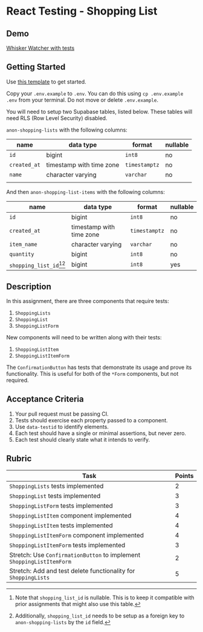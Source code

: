 # React Testing - Shopping List

## Demo

[Whisker Watcher with tests](https://github.com/alchemy-adv-fullstack/adv-fullstack-react-testing-demo)

## Getting Started

Use [this
template](https://github.com/alchemy-adv-fullstack/adv-fullstack-react-testing-template)
to get started.

Copy your `.env.example` to `.env`. You can do this using `cp .env.example .env`
from your terminal. Do not move or delete `.env.example`.

You will need to setup two Supabase tables, listed below. These tables will need
RLS (Row Level Security) disabled.

`anon-shopping-lists` with the following columns:

| name         | data type                | format        | nullable |
|--------------|--------------------------|---------------|----------|
| `id`         | bigint                   | `int8`        | no       |
| `created_at` | timestamp with time zone | `timestamptz` | no       |
| `name`       | character varying        | `varchar`     | no       |
|              |                          |               |          |

And then `anon-shopping-list-items` with the following columns:

| name                       | data type                | format        | nullable |
|----------------------------|--------------------------|---------------|----------|
| `id`                       | bigint                   | `int8`        | no       |
| `created_at`               | timestamp with time zone | `timestamptz` | no       |
| `item_name`                | character varying        | `varchar`     | no       |
| `quantity`                 | bigint                   | `int8`        | no       |
| `shopping_list_id`[^1][^2] | bigint                   | `int8`        | yes      |

[^1]: Note that `shopping_list_id` is nullable. This is to keep it compatible with
prior assignments that might also use this table.

[^2]: Additionally, `shopping_list_id` needs to be setup as a foreign key to
`anon-shopping-lists` by the `id` field.

## Description

In this assignment, there are three components that require tests:

1. `ShoppingLists`
2. `ShoppingList`
3. `ShoppingListForm`

New components will need to be written along with their tests:

1. `ShoppingListItem`
2. `ShoppingListItemForm`

The `ConfirmationButton` has tests that demonstrate its usage and prove its
functionality. This is useful for both of the `*Form` components, but not
required.

## Acceptance Criteria

1. Your pull request must be passing CI.
2. Tests should exercise each property passed to a component.
3. Use `data-testid` to identify elements.
4. Each test should have a single or minimal assertions, but never zero.
5. Each test should clearly state what it intends to verify.

## Rubric

| Task                                                                  | Points |
|-----------------------------------------------------------------------|--------|
| `ShoppingLists` tests implemented                                     | 2      |
| `ShoppingList` tests implemented                                      | 3      |
| `ShoppingListForm` tests implemented                                  | 3      |
| `ShoppingListItem` component implemented                              | 4      |
| `ShoppingListItem` tests implemented                                  | 4      |
| `ShoppingListItemForm` component implemented                          | 4      |
| `ShoppingListItemForm` tests implemented                              | 3      |
| Stretch: Use `ConfirmationButton` to implement `ShoppingListItemForm` | 2      |
| Stretch: Add and test delete functionality for `ShoppingLists`        | 5      |
